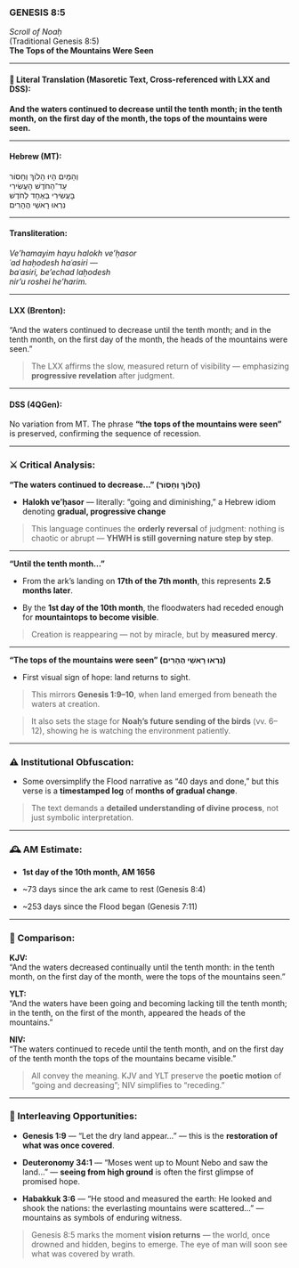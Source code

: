 ### **GENESIS 8:5**

_Scroll of Noaḥ_  
(Traditional Genesis 8:5)  
**The Tops of the Mountains Were Seen**

---

#### 📜 Literal Translation (Masoretic Text, Cross-referenced with LXX and DSS):

**And the waters continued to decrease until the tenth month; in the tenth month, on the first day of the month, the tops of the mountains were seen.**

---

#### Hebrew (MT):

וְהַמַּיִם הָיוּ הָלוֹךְ וְחָסוֹר  
עַד־הַחֹדֶשׁ הָעֲשִׂירִי  
בָּעֲשִׂירִי בְּאֶחָד לַחֹדֶשׁ  
נִרְאוּ רָאשֵׁי הֶהָרִים

---

#### Transliteration:

_Ve’hamayim hayu halokh ve’ḥasor  
ʿad haḥodesh haʿasiri —  
baʿasiri, be’echad laḥodesh  
nir’u roshei he’harim._

---

#### LXX (Brenton):

“And the waters continued to decrease until the tenth month; and in the tenth month, on the first day of the month, the heads of the mountains were seen.”

> The LXX affirms the slow, measured return of visibility — emphasizing **progressive revelation** after judgment.

---

#### DSS (4QGen):

No variation from MT. The phrase **“the tops of the mountains were seen”** is preserved, confirming the sequence of recession.

---

### ⚔️ Critical Analysis:

**“The waters continued to decrease…” (הָלוֹךְ וְחָסוֹר)**

- **Halokh ve’ḥasor** — literally: “going and diminishing,” a Hebrew idiom denoting **gradual, progressive change**
    

> This language continues the **orderly reversal** of judgment: nothing is chaotic or abrupt — **YHWH is still governing nature step by step**.

---

**“Until the tenth month…”**

- From the ark’s landing on **17th of the 7th month**, this represents **2.5 months later**.
    
- By the **1st day of the 10th month**, the floodwaters had receded enough for **mountaintops to become visible**.
    

> Creation is reappearing — not by miracle, but by **measured mercy**.

---

**“The tops of the mountains were seen” (נִרְאוּ רָאשֵׁי הֶהָרִים)**

- First visual sign of hope: land returns to sight.
    

> This mirrors **Genesis 1:9–10**, when land emerged from beneath the waters at creation.

> It also sets the stage for **Noaḥ’s future sending of the birds** (vv. 6–12), showing he is watching the environment patiently.

---

### ⚠️ Institutional Obfuscation:

- Some oversimplify the Flood narrative as “40 days and done,” but this verse is a **timestamped log** of **months of gradual change**.
    

> The text demands a **detailed understanding of divine process**, not just symbolic interpretation.

---

### 🕰️ AM Estimate:

- **1st day of the 10th month, AM 1656**
    
- ~73 days since the ark came to rest (Genesis 8:4)
    
- ~253 days since the Flood began (Genesis 7:11)
    

---

### 📖 Comparison:

**KJV:**  
“And the waters decreased continually until the tenth month: in the tenth month, on the first day of the month, were the tops of the mountains seen.”

**YLT:**  
“And the waters have been going and becoming lacking till the tenth month; in the tenth, on the first of the month, appeared the heads of the mountains.”

**NIV:**  
“The waters continued to recede until the tenth month, and on the first day of the tenth month the tops of the mountains became visible.”

> All convey the meaning. KJV and YLT preserve the **poetic motion** of “going and decreasing”; NIV simplifies to “receding.”

---

### 🔗 Interleaving Opportunities:

- **Genesis 1:9** — “Let the dry land appear…” — this is the **restoration of what was once covered**.
    
- **Deuteronomy 34:1** — “Moses went up to Mount Nebo and saw the land…” — **seeing from high ground** is often the first glimpse of promised hope.
    
- **Habakkuk 3:6** — “He stood and measured the earth: He looked and shook the nations: the everlasting mountains were scattered…” — mountains as symbols of enduring witness.
    

> Genesis 8:5 marks the moment **vision returns** — the world, once drowned and hidden, begins to emerge. The eye of man will soon see what was covered by wrath.